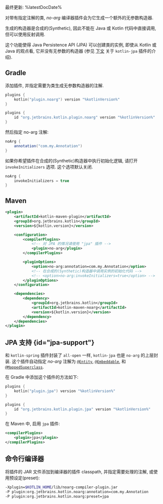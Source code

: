 [//]: # (title: No-arg 编译器插件)

最终更新: %latestDocDate%

对带有指定注解的类, *no-arg* 编译器插件会为它生成一个额外的无参数构造器.

生成的构造器是合成的(Synthetic), 因此不能在 Java 或 Kotlin 代码中直接调用, 但可以使用反射调用.

这个功能使得 Java Persistence API (JPA) 可以创建类的实例, 即使从 Kotlin 或 Java 的观点看, 它并没有无参数的构造器
(参见 [下文](#jpa-support) 关于 `kotlin-jpa` 插件的介绍).

## Gradle

添加插件, 并指定需要为类生成无参数构造器的注解.

<tabs group="build-script">
<tab title="Kotlin" group-key="kotlin">

```kotlin
plugins {
    kotlin("plugin.noarg") version "%kotlinVersion%"
}
```

</tab>
<tab title="Groovy" group-key="groovy">

```groovy
plugins {
    id "org.jetbrains.kotlin.plugin.noarg" version "%kotlinVersion%"
}
```

</tab>
</tabs>

然后指定 no-arg 注解:

```groovy
noArg {
    annotation("com.my.Annotation")
}
```

如果你希望插件在合成的(Synthetic)构造器中执行初始化逻辑, 请打开 `invokeInitializers` 选项.
这个选项默认关闭.

```groovy
noArg {
    invokeInitializers = true
}
```

## Maven

```xml
<plugin>
    <artifactId>kotlin-maven-plugin</artifactId>
    <groupId>org.jetbrains.kotlin</groupId>
    <version>${kotlin.version}</version>

    <configuration>
        <compilerPlugins>
            <!-- 对 JPA 的情况请使用 "jpa" 插件 -->
            <plugin>no-arg</plugin>
        </compilerPlugins>

        <pluginOptions>
            <option>no-arg:annotation=com.my.Annotation</option>
            <!-- 在合成的(Synthetic)构造器中调用实例的初始化代码 -->
            <!-- <option>no-arg:invokeInitializers=true</option> -->
        </pluginOptions>
    </configuration>

    <dependencies>
        <dependency>
            <groupId>org.jetbrains.kotlin</groupId>
            <artifactId>kotlin-maven-noarg</artifactId>
            <version>${kotlin.version}</version>
        </dependency>
    </dependencies>
</plugin>
```

## JPA 支持 {id="jpa-support"}

和 `kotlin-spring` 插件封装了 `all-open` 一样, `kotlin-jpa` 也是 `no-arg` 的上层封装.
这个插件自动指定 *no-arg* 注解为
[`@Entity`](https://docs.oracle.com/javaee/7/api/javax/persistence/Entity.html),
[`@Embeddable`](https://docs.oracle.com/javaee/7/api/javax/persistence/Embeddable.html),
和 [`@MappedSuperclass`](https://docs.oracle.com/javaee/7/api/javax/persistence/MappedSuperclass.html).

在 Gradle 中添加这个插件的方法如下:

<tabs group="build-script">
<tab title="Kotlin" group-key="kotlin">

```kotlin
plugins {
    kotlin("plugin.jpa") version "%kotlinVersion%"
}
```

</tab>
<tab title="Groovy" group-key="groovy">

```groovy
plugins {
    id "org.jetbrains.kotlin.plugin.jpa" version "%kotlinVersion%"
}
```

</tab>
</tabs>

在 Maven 中, 启用 `jpa` 插件:

```xml
<compilerPlugins>
    <plugin>jpa</plugin>
</compilerPlugins>
```

## 命令行编译器

将插件的 JAR 文件添加到编译器的插件 classpath, 并指定需要处理的注解, 或使用预设定(preset):

```bash
-Xplugin=$KOTLIN_HOME/lib/noarg-compiler-plugin.jar
-P plugin:org.jetbrains.kotlin.noarg:annotation=com.my.Annotation
-P plugin:org.jetbrains.kotlin.noarg:preset=jpa
```
